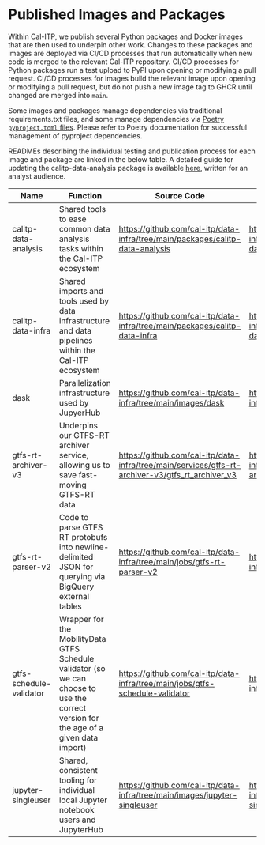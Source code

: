 # Published Images and Packages

Within Cal-ITP, we publish several Python packages and Docker images that are then used to underpin other work. Changes to these packages and images are deployed via CI/CD processes that run automatically when new code is merged to the relevant Cal-ITP repository. CI/CD processes for Python packages run a test upload to PyPI upon opening or modifying a pull request. CI/CD processes for images build the relevant image upon opening or modifying a pull request, but do not push a new image tag to GHCR until changed are merged into `main`.

Some images and packages manage dependencies via traditional requirements.txt files, and some manage dependencies via [Poetry `pyproject.toml` files](https://python-poetry.org/docs/pyproject/). Please refer to Poetry documentation for successful management of pyproject dependencies.

READMEs describing the individual testing and publication process for each image and package are linked in the below table. A detailed guide for updating the calitp-data-analysis package is available [here](https://docs.calitp.org/data-infra/analytics_tools/python_libraries.html#updating-calitp-data-analysis), written for an analyst audience.

| Name                    | Function                                                                                                                              | Source Code                                                                                      | README                                                                        | Publication URL                                            | Type           |
| ----------------------- | ------------------------------------------------------------------------------------------------------------------------------------- | ------------------------------------------------------------------------------------------------ | ----------------------------------------------------------------------------- | ---------------------------------------------------------- | -------------- |
| calitp-data-analysis    | Shared tools to ease common data analysis tasks within the Cal-ITP ecosystem                                                          | https://github.com/cal-itp/data-infra/tree/main/packages/calitp-data-analysis                    | https://github.com/cal-itp/data-infra/tree/main/packages/calitp-data-analysis | https://test.pypi.org/project/calitp-data-analysis         | Python Package |
| calitp-data-infra       | Shared imports and tools used by data infrastructure and data pipelines within the Cal-ITP ecosystem                                  | https://github.com/cal-itp/data-infra/tree/main/packages/calitp-data-infra                       | https://github.com/cal-itp/data-infra/tree/main/packages/calitp-data-infra    | https://test.pypi.org/project/calitp-data-infra            | Python Package |
| dask                    | Parallelization infrastructure used by JupyerHub                                                                                      | https://github.com/cal-itp/data-infra/tree/main/images/dask                                      | https://github.com/cal-itp/data-infra/tree/main/images/dask                   | https://ghcr.io/cal-itp/data-infra/dask                    | Docker Image   |
| gtfs-rt-archiver-v3     | Underpins our GTFS-RT archiver service, allowing us to save fast-moving GTFS-RT data                                                  | https://github.com/cal-itp/data-infra/tree/main/services/gtfs-rt-archiver-v3/gtfs_rt_archiver_v3 | https://github.com/cal-itp/data-infra/tree/main/services/gtfs-rt-archiver-v3  | https://ghcr.io/cal-itp/data-infra/gtfs-rt-archiver-v3     | Docker Image   |
| gtfs-rt-parser-v2       | Code to parse GTFS RT protobufs into newline-delimited JSON for querying via BigQuery external tables                                 | https://github.com/cal-itp/data-infra/tree/main/jobs/gtfs-rt-parser-v2                           | https://github.com/cal-itp/data-infra/tree/main/jobs                          | https://ghcr.io/cal-itp/data-infra/gtfs-rt-parser-v2       | Docker Image   |
| gtfs-schedule-validator | Wrapper for the MobilityData GTFS Schedule validator (so we can choose to use the correct version for the age of a given data import) | https://github.com/cal-itp/data-infra/tree/main/jobs/gtfs-schedule-validator                     | https://github.com/cal-itp/data-infra/tree/main/jobs                          | https://ghcr.io/cal-itp/data-infra/gtfs-schedule-validator | Docker Image   |
| jupyter-singleuser      | Shared, consistent tooling for individual local Jupyter notebook users and JupyterHub                                                 | https://github.com/cal-itp/data-infra/tree/main/images/jupyter-singleuser                        | https://github.com/cal-itp/data-infra/tree/main/images/jupyter-singleuser     | https://ghcr.io/cal-itp/data-infra/jupyter-singleuser      | Docker Image   |
